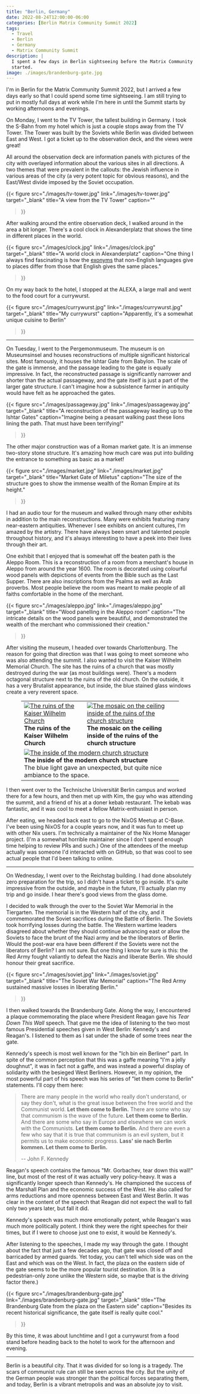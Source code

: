 ```yaml
---
title: "Berlin, Germany"
date: 2022-08-24T12:00:00-06:00
categories: [Berlin Matrix Community Summit 2022]
tags:
  - Travel
  - Berlin
  - Germany
  - Matrix Community Summit
description: |
  I spent a few days in Berlin sightseeing before the Matrix Community Summit
  started.
image: ./images/brandenburg-gate.jpg
---
```


I'm in Berlin for the Matrix Community Summit 2022, but I arrived a few days
early so that I could spend some time sightseeing. I am still trying to put in
mostly full days at work while I'm here in until the Summit starts by working
afternoons and evenings.

On Monday, I went to the TV Tower, the tallest building in Germany. I took the
S-Bahn from my hotel which is just a couple stops away from the TV Tower. The
Tower was built by the Soviets while Berlin was divided between East and West. I
got a ticket up to the observation deck, and the views were great!

All around the observation deck are information panels with pictures of the city
with overlayed information about the various sites in all directions. A two
themes that were prevalent in the callouts: the Jewish influence in various
areas of the city (a very potent topic for obvious reasons), and the East/West
divide imposed by the Soviet occupation.

{{< figure
      src="./images/tv-tower.jpg"
      link="./images/tv-tower.jpg"
      target="_blank"
      title="A view from the TV Tower"
      caption=""
>}}

After walking around the entire observation deck, I walked around in the area a
bit longer. There's a cool clock in Alexanderplatz that shows the time in
different places in the world.

{{< figure
      src="./images/clock.jpg"
      link="./images/clock.jpg"
      target="_blank"
      title="A world clock in Alexanderplatz"
      caption="One thing I always find fascinating is how the [exonyms](https://www.dictionary.com/browse/exonym) that non-English languages give to places differ from those that English gives the same places."
>}}

On my way back to the hotel, I stopped at the ALEXA, a large mall and went to
the food court for a currywurst.

{{< figure
      src="./images/currywurst.jpg"
      link="./images/currywurst.jpg"
      target="_blank"
      title="My currywurst"
      caption="Apparently, it's a somewhat unique cuisine to Berlin"
>}}

--------

On Tuesday, I went to the Pergemonmuseum. The museum is on Museumsinsel and
houses reconstructions of multiple significant historical sites. Most famously,
it houses the Ishtar Gate from Babylon. The scale of the gate is immense, and
the passage leading to the gate is equally impressive. In fact, the
reconstructed passage is significantly narrower and shorter than the actual
passageway, and the gate itself is just a part of the larger gate structure. I
can't imagine how a subsistence farmer in antiquity would have felt as he
approached the gates.

{{< figure
      src="./images/passageway.jpg"
      link="./images/passageway.jpg"
      target="_blank"
      title="A reconstruction of the passageway leading up to the Ishtar Gates"
      caption="Imagine being a peasant walking past these lions lining the path. That must have been terrifying!"
>}}

The other major construction was of a Roman market gate. It is an immense
two-story stone structure. It's amazing how much care was put into building the
entrance to something as basic as a market!

{{< figure
      src="./images/market.jpg"
      link="./images/market.jpg"
      target="_blank"
      title="Market Gate of Miletus"
      caption="The size of the structure goes to show the immense wealth of the Roman Empire at its height."
>}}

I had an audio tour for the museum and walked through many other exhibits in
addition to the main reconstructions. Many were exhibits featuring many
near-eastern antiquities. Whenever I see exhibits on ancient cultures, I'm
amazed by the artistry. There have always been smart and talented people
throughout history, and it's always interesting to have a peek into their lives
through their art.

One exhibit that I enjoyed that is somewhat off the beaten path is the Aleppo
Room. This is a reconstruction of a room from a merchant's house in Aleppo from
around the year 1600. The room is decorated using colourful wood panels with
depictions of events from the Bible such as the Last Supper. There are also
inscriptions from the Psalms as well as Arab proverbs. Most people believe the
room was meant to make people of all faiths comfortable in the home of the
merchant.

{{< figure
      src="./images/aleppo.jpg"
      link="./images/aleppo.jpg"
      target="_blank"
      title="Wood panelling in the Aleppo room"
      caption="The intricate details on the wood panels were beautiful, and demonstrated the wealth of the merchant who commissioned their creation."
>}}

After visiting the museum, I headed over towards Charlottenburg. The reason for
going that direction was that I was going to meet someone who was also attending
the summit. I also wanted to visit the Kaiser Wilhelm Memorial Church. The site
has the ruins of a church that was mostly destroyed during the war (as most
buildings were). There's a modern octagonal structure next to the ruins of the
old church. On the outside, it has a very Brutalist appearance, but inside, the
blue stained glass windows create a very reverent space.

<figure>
  <table class="gallery">
    <tr>
      <td>
        <a href="./images/church-ruins.jpg" target="_blank">
          <img src="./images/church-ruins.jpg"
               alt="The ruins of the Kaiser Wilhelm Church" />
        </a><br>
        <b>The ruins of the Kaiser Wilhelm Church</b>
      </td>
      <td>
        <a href="./images/church-mosaic.jpg" target="_blank">
          <img src="./images/church-mosaic.jpg"
               alt="The mosaic on the ceiling inside of the ruins of the church structure" />
        </a><br>
        <b>The mosaic on the ceiling inside of the ruins of the church structure</b>
      </td>
    </tr>
    <tr>
      <td colspan="2">
        <a href="./images/church-modern.jpg" target="_blank">
          <img src="./images/church-modern.jpg"
               alt="The inside of the modern church structure" />
        </a><br>
        <b>The inside of the modern church structure</b><br/>
        The blue light gave an unexpected, but quite nice ambiance to the space.
      </td>
    </tr>
  </table>
</figure>


I then went over to the Technische Universität Berlin campus and worked there
for a few hours, and then met up with Kim, the guy who was attending the summit,
and a friend of his at a doner kebab restaurant. The kebab was fantastic, and it
was cool to meet a fellow Matrix-enthusiast in person.

After eating, we headed back east to go to the NixOS Meetup at C-Base. I've been
using NixOS for a couple years now, and it was fun to meet up with other Nix
users. I'm technically a maintainer of the Nix Home Manager project. (I'm a
somewhat horrible maintainer since I don't spend enough time helping to review
PRs and such.) One of the attendees of the meetup actually was someone I'd
interacted with on GitHub, so that was cool to see actual people that I'd been
talking to online.

--------

On Wednesday, I went over to the Reichstag building. I had done absolutely zero
preparation for the trip, so I didn't have a ticket to go inside. It's quite
impressive from the outside, and maybe in the future, I'll actually plan my trip
and go inside. I hear there's good views from the glass dome.

I decided to walk through the over to the Soviet War Memorial in the Tiergarten.
The memorial is in the Western half of the city, and it commemorated the Soviet
sacrifices during the Battle of Berlin. The Soviets took horrifying losses
during the battle. The Western wartime leaders disagreed about whether they
should continue advancing east or allow the Soviets to face the brunt of the
Nazi army and be the liberators of Berlin. Would the post-war era have been
different if the Soviets were not the liberators of Berlin? I am not sure. But
one thing I know for sure is this: the Red Army fought valiantly to defeat the
Nazis and liberate Berlin. We should honour their great sacrifice.

{{< figure
      src="./images/soviet.jpg"
      link="./images/soviet.jpg"
      target="_blank"
      title="The Soviet War Memorial"
      caption="The Red Army sustained massive losses in liberating Berlin."
>}}

I then walked towards the Brandenburg Gate. Along the way, I encountered a
plaque commemorating the place where President Reagan gave his *Tear Down This
Wall* speech. That gave me the idea of listening to the two most famous
Presidential speeches given in West Berlin: Kennedy's and Reagan's. I listened
to them as I sat under the shade of some trees near the gate.

Kennedy's speech is most well known for the "Ich bin ein Berliner" part. In
spite of the common perception that this was a gaffe meaning "I'm a jelly
doughnut", it was in fact not a gaffe, and was instead a powerful display of
solidarity with the besieged West Berliners. However, in my opinion, the most
powerful part of his speech was his series of "let them come to Berlin"
statements. I'll copy them here:

> There are many people in the world who really don't understand, or say they
> don't, what is the great issue between the free world and the Communist world.
> **Let them come to Berlin.** There are some who say that communism is the wave
> of the future. **Let them come to Berlin.** And there are some who say in
> Europe and elsewhere we can work with the Communists. **Let them come to
> Berlin.** And there are even a few who say that it is true that communism is
> an evil system, but it permits us to make economic progress. **Lass' sie nach
> Berlin kommen. Let them come to Berlin.**
>
> -- John F. Kennedy

Reagan's speech contains the famous "Mr. Gorbachev, tear down this wall!" line,
but most of the rest of it was actually very policy-heavy. It was a
significantly longer speech than Kennedy's. He championed the success of the
Marshall Plan and the economic success of the West. He also called for arms
reductions and more openness between East and West Berlin. It was clear in the
content of the speech that Reagan did not expect the wall to fall only two years
later, but fall it did.

Kennedy's speech was much more emotionally potent, while Reagan's was much more
politically potent. I think they were the right speeches for their times, but if
I were to choose just one to exist, it would be Kennedy's.

After listening to the speeches, I made my way through the gate. I thought about
the fact that just a few decades ago, that gate was closed off and barricaded by
armed guards. Yet today, you can't tell which side was on the East and which was
on the West. In fact, the plaza on the eastern side of the gate seems to be the
more popular tourist destination. (It is a pedestrian-only zone unlike the
Western side, so maybe that is the driving factor there.)

{{< figure
      src="./images/brandenburg-gate.jpg"
      link="./images/brandenburg-gate.jpg"
      target="_blank"
      title="The Brandenburg Gate from the plaza on the Eastern side"
      caption="Besides its recent historical significance, the gate itself is really quite cool."
>}}

By this time, it was about lunchtime and I got a currywurst from a food stand
before heading back to the hotel to work for the afternoon and evening.

-------

Berlin is a beautiful city. That it was divided for so long is a tragedy. The
scars of communist rule can still be seen across the city. But the unity of the
German people was stronger than the political forces separating them, and today,
Berlin is a vibrant metropolis and was an absolute joy to visit.
